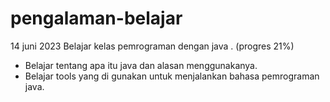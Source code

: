 # pengalaman-belajar

14 juni 2023
Belajar kelas pemrograman dengan java . (progres 21%)
* Belajar tentang apa itu java dan alasan menggunakanya.
* Belajar tools yang di gunakan untuk menjalankan bahasa pemrograman java.

